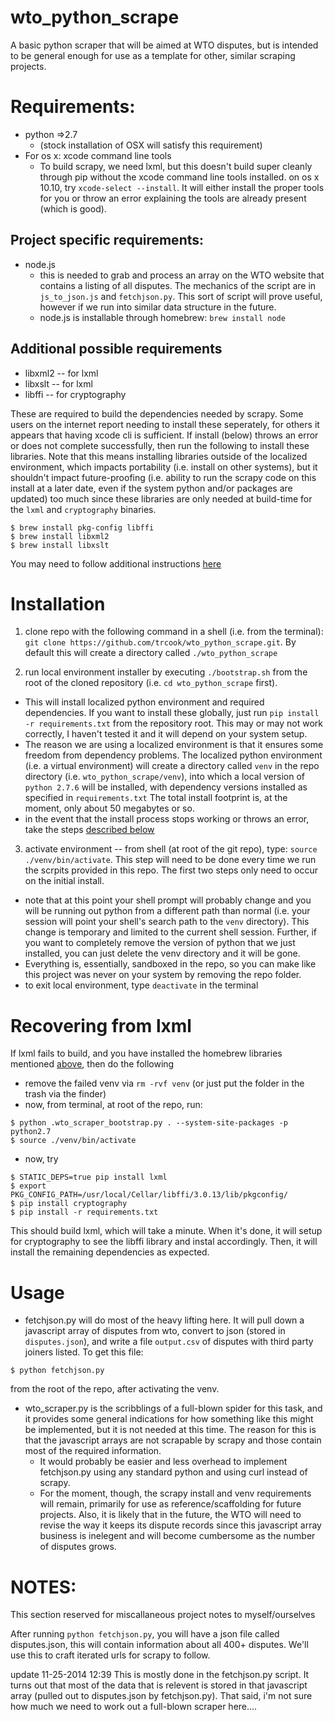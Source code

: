 wto_python_scrape
=================


A basic python scraper that will be aimed at WTO disputes, but is intended to be general enough for use as a template for other, similar scraping projects.

Requirements:
=============

* python =>2.7
	* (stock installation of OSX will satisfy this requirement)
* For os x: xcode command line tools
	* To build scrapy, we need lxml, but this doesn't build super cleanly through pip without the xcode command line tools installed. on os x 10.10, try `xcode-select --install`. It will either install the proper tools for you or throw an error explaining the tools are already present (which is good).

## Project specific requirements:

* node.js
	* this is needed to grab and process an array on the WTO website that contains a listing of all disputes. The mechanics of the script are in `js_to_json.js` and `fetchjson.py`. This sort of script will prove useful, however if we run into similar data structure in the future.
	* node.js is installable through homebrew: `brew install node`

## Additional possible requirements <a id="additionalreqs"></a>

* libxml2 -- for lxml
* libxslt -- for lxml
* libffi -- for cryptography

These are required to build the dependencies needed  by scrapy. Some users on the internet report needing to install these seperately, for others it appears that having xcode cli is sufficient. If install (below) throws an error or does not complete successfully, then run the following to install these libraries. Note that this means installing libraries outside of the localized environment, which impacts portability (i.e. install on other systems), but it shouldn't impact future-proofing (i.e. ability to run the scrapy code on this install at a later date, even if the system python and/or packages are updated) too much since these libraries are only needed at build-time for the `lxml` and `cryptography` binaries.

```{bash}
$ brew install pkg-config libffi
$ brew install libxml2 
$ brew install libxslt
```

You may need to follow additional instructions [here](#recoveringlxml)

Installation
============

1. clone repo with the following command in a shell (i.e. from the terminal):  `git clone https://github.com/trcook/wto_python_scrape.git`. By default this will create a directory called `./wto_python_scrape`

2. run local environment installer by executing `./bootstrap.sh` from the root of the cloned repository (i.e. `cd wto_python_scrape` first). 
  - This will install localized python environment and required dependencies. If you want to install these globally, just run `pip install -r requirements.txt` from the repository root. This may or may not work correctly, I haven't tested it and it will depend on your system setup. 
  - The reason we are using a localized environment is that it ensures some freedom from dependency problems. The localized python environment (i.e. a virtual environment) will create a directory called `venv` in the repo directory (i.e. `wto_python_scrape/venv`), into which a local version of `python 2.7.6` will be installed, with dependency versions installed as specified in `requirements.txt` The total install footprint is, at the moment, only about 50 megabytes or so. 
  - in the event that the install process stops working or throws an error, take the steps [described below](#recoveringlxml)

3. activate environment -- from shell (at root of the git repo), type: `source ./venv/bin/activate`. This step will need to be done every time we run the scrpits provided in this repo. The first two steps only need to occur on the initial install.

  - note that at this point your shell prompt will probably change and you will be running out python from a different path than normal (i.e. your session will point your shell's search path to the `venv` directory). This change is temporary and limited to the current shell session. Further, if you want to completely remove the version of python that we just installed, you can just delete the venv directory and it will be gone. 
  - Everything is, essentially, sandboxed in the repo, so you can make like this project was never on your system by removing the repo folder. 
  - to exit local environment, type `deactivate` in the terminal


Recovering from lxml <a id="recoveringlxml"></a>
============================================================

If lxml fails to build, and you have installed the homebrew libraries mentioned [above](#additionalreqs), then do the following

* remove the failed venv via `rm -rvf venv` (or just put the folder in the trash via the finder)
* now, from terminal, at root of the repo, run:

```{bash}
$ python .wto_scraper_bootstrap.py . --system-site-packages -p python2.7
$ source ./venv/bin/activate
```
* now, try 
```{bash}
$ STATIC_DEPS=true pip install lxml
$ export PKG_CONFIG_PATH=/usr/local/Cellar/libffi/3.0.13/lib/pkgconfig/
$ pip install cryptography
$ pip install -r requirements.txt
```
This should build lxml, which will take a minute. 
When it's done, it will setup for cryptography to see the libffi library and instal accordingly. Then, it will install the remaining dependencies as expected.




Usage
=====

* fetchjson.py will do most of the heavy lifting here. It will pull down a javascript array of disputes from wto, convert to json (stored in `disputes.json`), and write a file `output.csv` of disputes with third party joiners listed. To get this file:

```{bash}
$ python fetchjson.py
```
from the root of the repo, after activating the venv.

* wto_scraper.py is the scribblings of a full-blown spider for this task, and it provides some general indications for how something like this might be implemented, but it is not needed at this time. The reason for this is that the javascript arrays are not scrapable by scrapy and those contain most of the required information. 
	* It would probably be easier and less overhead to implement fetchjson.py using any standard python and using curl instead of scrapy. 
	* For the moment, though, the scrapy install and venv requirements will remain, primarily for use as reference/scaffolding for future projects. Also, it is likely that in the future, the WTO will need to revise the way it keeps its dispute records since this javascript array business is inelegent and will become cumbersome as the number of disputes grows.

NOTES: 
======

This section reserved for miscallaneous project notes to myself/ourselves


After running `python fetchjson.py`, you will have a json file called disputes.json, this will contain information about all 400+ disputes. We'll use this to craft iterated urls for scrapy to follow. 


update 11-25-2014 12:39 This is mostly done in the fetchjson.py script. It turns out that most of the data that is relevent is stored in that javascript array (pulled out to disputes.json by fetchjson.py). That said, i'm not sure how much we need to work out a full-blown scraper here....

